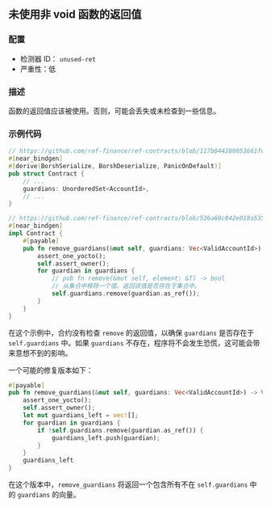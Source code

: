 ## 未使用非 void 函数的返回值

### 配置

* 检测器 ID： `unused-ret`
* 严重性：低

### 描述

函数的返回值应该被使用。否则，可能会丢失或未检查到一些信息。

### 示例代码

```rust
// https://github.com/ref-finance/ref-contracts/blob/117b044280053661fda217057560c8e35111856f/ref-exchange/src/lib.rs#L98
#[near_bindgen]
#[derive(BorshSerialize, BorshDeserialize, PanicOnDefault)]
pub struct Contract {
    // ...
    guardians: UnorderedSet<AccountId>,
    // ...
}

// https://github.com/ref-finance/ref-contracts/blob/536a60c842e018a535b478c874c747bde82390dd/ref-exchange/src/owner.rs#L65
#[near_bindgen]
impl Contract {
    #[payable]
    pub fn remove_guardians(&mut self, guardians: Vec<ValidAccountId>) {
        assert_one_yocto();
        self.assert_owner();
        for guardian in guardians {
            // pub fn remove(&mut self, element: &T) -> bool
            // 从集合中移除一个值。返回该值是否存在于集合中。
            self.guardians.remove(guardian.as_ref());
        }
    }
}
```

在这个示例中，合约没有检查 `remove` 的返回值，以确保 `guardians` 是否存在于 `self.guardians` 中。如果 `guardians` 不存在，程序将不会发生恐慌，这可能会带来意想不到的影响。

一个可能的修复版本如下：

```rust
#[payable]
pub fn remove_guardians(&mut self, guardians: Vec<ValidAccountId>) -> Vec<ValidAccountId> {
    assert_one_yocto();
    self.assert_owner();
    let mut guardians_left = vec![];
    for guardian in guardians {
        if !self.guardians.remove(guardian.as_ref()) {
            guardians_left.push(guardian);
        }
    }
    guardians_left
}
```

在这个版本中，`remove_guardians` 将返回一个包含所有不在 `self.guardians` 中的 `guardians` 的向量。